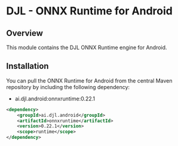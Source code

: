 # DJL - ONNX Runtime for Android

## Overview
This module contains the DJL ONNX Runtime engine for Android.

## Installation
You can pull the ONNX Runtime for Android from the central Maven repository by including the following dependency:

- ai.djl.android:onnxruntime:0.22.1

```xml
<dependency>
    <groupId>ai.djl.android</groupId>
    <artifactId>onnxruntime</artifactId>
    <version>0.22.1</version>
    <scope>runtime</scope>
</dependency>
```
